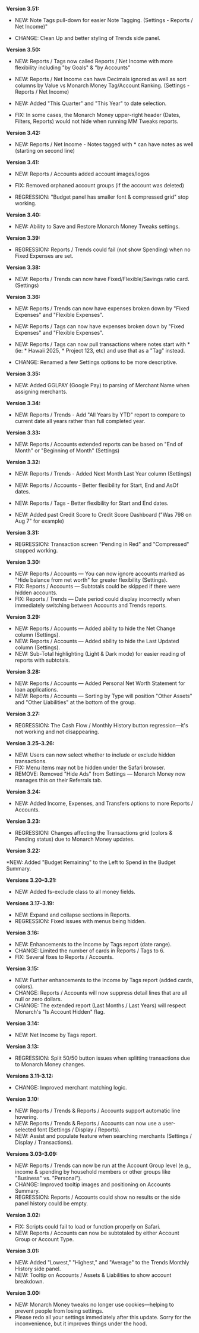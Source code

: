 **Version 3.51:**

* NEW: Note Tags pull-down for easier Note Tagging. (Settings - Reports / Net Income)"

* CHANGE: Clean Up and better styling of Trends side panel.
  
**Version 3.50:**

* NEW: Reports / Tags now called Reports / Net Income with more flexibility including "by Goals" & "by Accounts" 

* NEW: Reports / Net Income can have Decimals ignored as well as sort columns by Value vs Monarch Money Tag/Account Ranking. (Settings - Reports / Net Income)

* NEW: Added "This Quarter" and "This Year" to date selection.

* FIX: In some cases, the Monarch Money upper-right header (Dates, Filters, Reports) would not hide when running MM Tweaks reports.

**Version 3.42:**

* NEW: Reports / Net Income - Notes tagged with * can have notes as well (starting on second line)

**Version 3.41:**

* NEW: Reports / Accounts added account images/logos
  
* FIX: Removed orphaned account groups (if the account was deleted)

* REGRESSION: "Budget panel has smaller font & compressed grid" stop working.

**Version 3.40:**

* NEW: Ability to Save and Restore Monarch Money Tweaks settings.

**Version 3.39:**

* REGRESSION: Reports / Trends could fail (not show Spending) when no Fixed Expenses are set. 

**Version 3.38:**

* NEW: Reports / Trends can now have Fixed/Flexible/Savings ratio card. (Settings)

**Version 3.36:**

* NEW: Reports / Trends can now have expenses broken down by "Fixed Expenses" and "Flexible Expenses".

* NEW: Reports / Tags can now have expenses broken down by "Fixed Expenses" and "Flexible Expenses".

* NEW: Reports / Tags can now pull transactions where notes start with * (ie: * Hawaii 2025, * Project 123, etc) and use that as a "Tag" instead.
  
* CHANGE: Renamed a few Settings options to be more descriptive.

**Version 3.35:**

* NEW: Added GGLPAY (Google Pay) to parsing of Merchant Name when assigning merchants.

**Version 3.34:**

* NEW: Reports / Trends - Add "All Years by YTD" report to compare to current date all years rather than full completed year.

**Version 3.33:**

* NEW: Reports / Accounts extended reports can be based on "End of Month" or "Beginning of Month" (Settings)

**Version 3.32:**

* NEW: Reports / Trends - Added Next Month Last Year column (Settings)

* NEW: Reports / Accounts - Better flexibility for Start, End and AsOf dates.

* NEW: Reports / Tags - Better flexibility for Start and End dates.

* NEW: Added past Credit Score to Credit Score Dashboard ("Was 798 on Aug 7" for example)

**Version 3.31:**

* REGRESSION: Transaction screen "Pending in Red" and "Compressed" stopped working.

**Version 3.30:**

* NEW: Reports / Accounts — You can now ignore accounts marked as "Hide balance from net worth" for greater flexibility (Settings).
* FIX: Reports / Accounts — Subtotals could be skipped if there were hidden accounts.
* FIX: Reports / Trends — Date period could display incorrectly when immediately switching between Accounts and Trends reports.

**Version 3.29:**

* NEW: Reports / Accounts — Added ability to hide the Net Change column (Settings).
* NEW: Reports / Accounts — Added ability to hide the Last Updated column (Settings).
* NEW: Sub-Total highlighting (Light & Dark mode) for easier reading of reports with subtotals.

**Version 3.28:**

* NEW: Reports / Accounts — Added Personal Net Worth Statement for loan applications.
* NEW: Reports / Accounts — Sorting by Type will position "Other Assets" and "Other Liabilities" at the bottom of the group.

**Version 3.27:**

* REGRESSION: The Cash Flow / Monthly History button regression—it's not working and not disappearing.

**Version 3.25–3.26:**

* NEW: Users can now select whether to include or exclude hidden transactions.
* FIX: Menu items may not be hidden under the Safari browser.
* REMOVE: Removed "Hide Ads" from Settings — Monarch Money now manages this on their Referrals tab.

**Version 3.24:**

* NEW: Added Income, Expenses, and Transfers options to more Reports / Accounts.

**Version 3.23:**

* REGRESSION: Changes affecting the Transactions grid (colors & Pending status) due to Monarch Money updates.

**Version 3.22:**

*NEW: Added "Budget Remaining" to the Left to Spend in the Budget Summary.

**Versions 3.20–3.21:**

* NEW: Added fs-exclude class to all money fields.

**Versions 3.17–3.19:**

* NEW: Expand and collapse sections in Reports.
* REGRESSION: Fixed issues with menus being hidden.

**Version 3.16:**

* NEW: Enhancements to the Income by Tags report (date range).
* CHANGE: Limited the number of cards in Reports / Tags to 6.
* FIX: Several fixes to Reports / Accounts.

**Version 3.15:**

* NEW: Further enhancements to the Income by Tags report (added cards, colors).
* CHANGE: Reports / Accounts will now suppress detail lines that are all null or zero dollars.
* CHANGE: The extended report (Last Months / Last Years) will respect Monarch's "Is Account Hidden" flag.

**Version 3.14:**

* NEW: Net Income by Tags report.

**Version 3.13:**

* REGRESSION: Split 50/50 button issues when splitting transactions due to Monarch Money changes.

**Versions 3.11–3.12:**

* CHANGE: Improved merchant matching logic.

**Version 3.10:**

* NEW: Reports / Trends & Reports / Accounts support automatic line hovering.
* NEW: Reports / Trends & Reports / Accounts can now use a user-selected font (Settings / Display / Reports).
* NEW: Assist and populate feature when searching merchants (Settings / Display / Transactions).

**Versions 3.03–3.09:**

* NEW: Reports / Trends can now be run at the Account Group level (e.g., income & spending by household members or other groups like "Business" vs. "Personal").
* CHANGE: Improved tooltip images and positioning on Accounts Summary.
* REGRESSION: Reports / Accounts could show no results or the side panel history could be empty.

**Version 3.02:**

* FIX: Scripts could fail to load or function properly on Safari.
* NEW: Reports / Accounts can now be subtotaled by either Account Group or Account Type.

**Version 3.01:**

* NEW: Added "Lowest," "Highest," and "Average" to the Trends Monthly History side panel.
* NEW: Tooltip on Accounts / Assets & Liabilities to show account breakdown.

**Version 3.00:**

* NEW: Monarch Money tweaks no longer use cookies—helping to prevent people from losing settings.
* Please redo all your settings immediately after this update. Sorry for the inconvenience, but it improves things under the hood.
